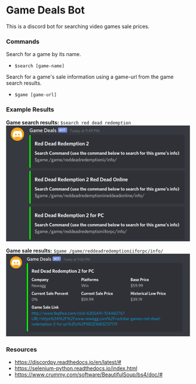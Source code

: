 # Game Deals Bot
This is a discord bot for searching video games sale prices.


### Commands
Search for a game by its name.
- `$search [game-name]`

Search for a game's sale information using a game-url from the game search results.
- `$game [game-url]`

### Example Results
**Game search results:** `$search red dead redemption`
![](https://github.com/T-travis/game-deals-bot/blob/master/readme-images/game-search-results.png)

**Game sale results:** `$game /game/reddeadredemptioniiforpc/info/`
![](https://github.com/T-travis/game-deals-bot/blob/master/readme-images/game-sale-results.png)

### Resources
- https://discordpy.readthedocs.io/en/latest/#
- https://selenium-python.readthedocs.io/index.html
- https://www.crummy.com/software/BeautifulSoup/bs4/doc/#
